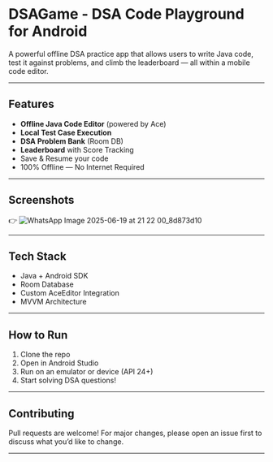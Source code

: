 
# DSAGame - DSA Code Playground for Android 

A powerful offline DSA practice app that allows users to write Java code, test it against problems, and climb the leaderboard — all within a mobile code editor.

---

##  Features

-  **Offline Java Code Editor** (powered by Ace)
-  **Local Test Case Execution**
-  **DSA Problem Bank** (Room DB)
-  **Leaderboard** with Score Tracking
-  Save & Resume your code
-  100% Offline — No Internet Required

---

##  Screenshots

👉 ![WhatsApp Image 2025-06-19 at 21 22 00_8d873d10](https://github.com/user-attachments/assets/4dc75aad-f508-4056-9055-56dadc62d3ea)


---

##  Tech Stack

- Java + Android SDK
- Room Database
- Custom AceEditor Integration
- MVVM Architecture

---

##  How to Run

1. Clone the repo
2. Open in Android Studio
3. Run on an emulator or device (API 24+)
4. Start solving DSA questions!

---

##  Contributing

Pull requests are welcome! For major changes, please open an issue first to discuss what you’d like to change.

---
